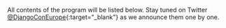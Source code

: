 All contents of the program will be listed below. Stay tuned on Twitter [@DjangoConEurope](https://twitter.com/djangoconeurope){:target="_blank"} as we announce them one by one.
